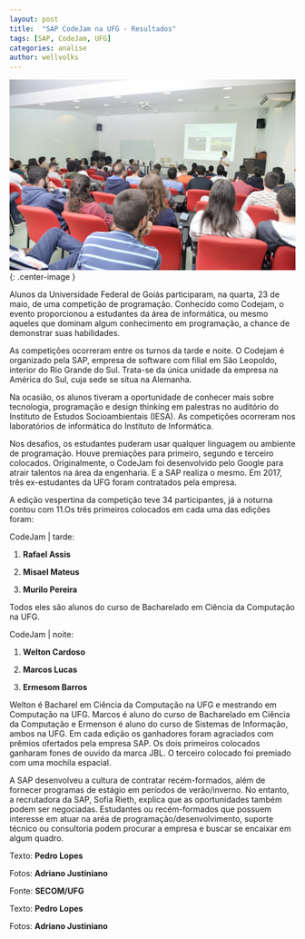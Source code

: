 ```yaml
---
layout: post
title:  "SAP CodeJam na UFG - Resultados"
tags: [SAP, CodeJam, UFG]
categories: analise
author: wellvolks
---
```


![Evento é chance de demonstrar habilidades na área](/_assets/images/sap_ufg.JPG){: .center-image }

Alunos da Universidade Federal de Goiás participaram, na quarta, 23 de maio, de uma competição de programação. Conhecido como Codejam, o evento proporcionou a estudantes da área de informática, ou mesmo aqueles que dominam algum conhecimento em programação, a chance de demonstrar suas habilidades.
 
As competições ocorreram entre os turnos da tarde e noite. O Codejam é organizado pela SAP, empresa de software com filial em São Leopoldo, interior do Rio Grande do Sul. Trata-se da única unidade da empresa na América do Sul, cuja sede se situa na Alemanha.
 
Na ocasião, os alunos tiveram a oportunidade de conhecer mais sobre tecnologia, programação e design thinking em palestras no auditório do Instituto de Estudos Socioambientais (IESA). As competições ocorreram nos laboratórios de informática do Instituto de Informática.
 
Nos desafios, os  estudantes puderam usar qualquer linguagem ou ambiente de programação. Houve premiações para primeiro, segundo e terceiro colocados. Originalmente, o CodeJam foi desenvolvido pelo Google para atrair talentos na área da engenharia. E a SAP realiza o mesmo. Em 2017, três ex-estudantes da UFG foram contratados pela empresa. 
 
A edição vespertina da competição teve 34 participantes, já a noturna contou com 11.Os três primeiros colocados em cada uma das edições foram:
 
CodeJam |  tarde:
 
1) <b>Rafael Assis</b>
 
2) <b>Misael Mateus</b>
 
3) <b>Murilo Pereira</b>
 
Todos eles são alunos do curso de Bacharelado em Ciência da Computação na UFG.
 
CodeJam  | noite:
 
1) <b>Welton Cardoso</b>
 
2) <b>Marcos Lucas</b>
 
3) <b>Ermesom Barros</b>
 
Welton é Bacharel em Ciência da Computação na UFG e mestrando em Computação na UFG. Marcos é aluno do curso de Bacharelado em Ciência da Computação e Ermenson é aluno do curso de Sistemas de Informação, ambos na UFG. Em cada edição os ganhadores foram agraciados com prêmios ofertados pela empresa SAP. Os dois primeiros colocados ganharam fones de ouvido da marca JBL. O terceiro colocado foi premiado com uma mochila espacial.
 
 
A SAP desenvolveu a cultura de contratar recém-formados, além de fornecer programas de estágio em períodos de verão/inverno. No entanto, a recrutadora da SAP, Sofia Rieth, explica que as oportunidades também podem ser negociadas. Estudantes ou recém-formados que possuem interesse em atuar na aréa de programação/desenvolvimento, suporte técnico ou consultoria podem procurar a empresa e buscar se encaixar em algum quadro.
 
 
Texto: <b>Pedro Lopes</b>

Fotos: <b>Adriano Justiniano</b>
 
Fonte: <b>SECOM/UFG</b>

Texto: <b>Pedro Lopes</b>
 
Fotos: <b>Adriano Justiniano</b>
